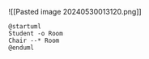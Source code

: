 

![[Pasted image 20240530013120.png]]



```plantuml
@startuml
Student -o Room
Chair --* Room
@enduml
```